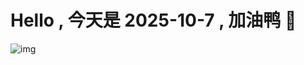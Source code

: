
# Hello , 今天是 2025-10-7 , 加油鸭 🤭

![img](https://v1.jinrishici.com/all.svg?font-size=18&spacing=4)

